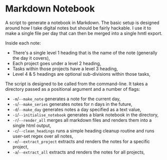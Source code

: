# Markdown Notebook

A script to generate a notebook in Markdown. The basic setup is designed around how I take digital notes but should be fairly hackable. I use it to make a single file per day that can then be merged into a single hmtl export.

Inside each note:

* There's a single level 1 heading that is the name of the note (generally the day it covers),
* Each project goes under a level 2 heading,
* Tasks within those projects have a level 3 heading,
* Level 4 & 5 headings are optional sub-divisions within those tasks,

The script is designed to be called from the command-line. It takes a directory passed as a positional argument and a number of flags:

* ```-m```/```--make_note``` generates a note for the current day,
* ```-s```/```--make_series``` generates notes for n days in the future,
* ```-d```/```--make_day``` generates notes a day specified as a text value,
* ```-i```/```--initialise_notebook``` generates a blank notebook in the directory,
* ```-r```/```--render_all``` merges all markdown files and renders them into a single html output,
* ```-c```/```--clean_headings``` runs a simple heading cleanup routine and runs user-set regex over all notes,
* ```-e```/```--extract_project``` extracts and renders the notes for a specific project,
* ```-a```/```--extract_all``` extracts and renders the notes for all projects,
